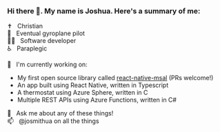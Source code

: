 ### Hi there 👋. My name is Joshua. Here's a summary of me:

✝️&nbsp;&nbsp;&nbsp;Christian  
🚁&nbsp;&nbsp;&nbsp;Eventual gyroplane pilot  
👨‍💻&nbsp;&nbsp;&nbsp;Software developer  
♿️&nbsp;&nbsp;&nbsp;Paraplegic

🔭&nbsp;&nbsp;&nbsp;I'm currently working on:
- My first open source library called [react-native-msal](https://github.com/stashenergy/react-native-msal) (PRs welcome!)
- An app built using React Native, written in Typescript
- A thermostat using Azure Sphere, written in C
- Multiple REST APIs using Azure Functions, written in C#

💬&nbsp;&nbsp;&nbsp;Ask me about any of these things!  
📫&nbsp;&nbsp;&nbsp;@josmithua on all the things
<!--
**josmithua/josmithua** is a ✨ _special_ ✨ repository because its `README.md` (this file) appears on your GitHub profile.

Here are some ideas to get you started:

- 🔭 I’m currently working on ...
- 🌱 I’m currently learning ...
- 👯 I’m looking to collaborate on ...
- 🤔 I’m looking for help with ...
- 💬 Ask me about ...
- 📫 How to reach me: ...
- ⚡ Fun fact: ...
-->
